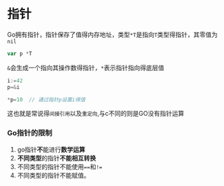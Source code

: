 # 指针

Go拥有指针，指针保存了值得内存地址，类型`*T`是指向`T`类型得指针，其零值为`nil`

```go
var p *T
```

`&`会生成一个指向其操作数得指针，`*`表示指针指向得底层值

```go
i:=42
p=&i

*p=10  // 通过指针p设置i得值
```

这也就是常说得`间接引用`以及`重定向`,与c不同的则是GO没有指针运算

### Go指针的限制

1. go指针**不**能进行**数学运算**
2. **不同类型**的指针**不能相互转换**
3. 不同类型的指针不能使用`==`和`!=`
4. 不同类型的指针不能赋值。
